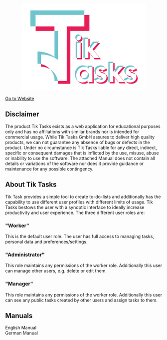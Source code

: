 <p align="center"><a href="http://phplaravel-702697-2360337.cloudwaysapps.com/" target="_blank"><img src="public/sources/logo_white.png" width="400"></a></p>
<a href="http://phplaravel-702697-2360337.cloudwaysapps.com/" target="_blank">Go to Website</a>

## Disclaimer
The product Tik Tasks exists as a web application for educational purposes only and has no affiliations
with similar brands nor is intended for commercial usage.
While Tik Tasks GmbH assures to deliver high quality products, we can not
guarantee any absence of bugs or defects in the product.
Under no circumstance is Tik Tasks liable for any direct, indirect, specific or
consequent damages that is inflicted by the use, misuse, abuse or inability to
use the software.
The attached Manual does not contain all details or variations of the software nor
does it provide guidance or maintenance for any possible contingency.

## About Tik Tasks

Tik Task provides a simple tool to create to-do-lists and additionally has the
capability to use different user profiles with different limits of usage.
Tik Tasks bestows the user with a synoptic interface to ideally increase productivity
and user experience.
The three different user roles are:

### "Worker"
This is the default user role. The user has full access to managing tasks,
personal data and preferences/settings.

### "Administrator"
This role maintains any permissions of the worker role. Additionally this user
can manage other users, e.g. delete or edit them.

### "Manager"
This role maintains any permissions of the worker role. Additionally this user
can see any public tasks created by other users and assign tasks to them.

## Manuals
<a style="text-decoration:none" href="Tik_Task_Software_Manual___EN.pdf" target="_blank">English Manual</a> <br>
<a style="text-decoration:none" href="Tik_Tasks_Software_Manual__DE.pdf" target="_blank">German Manual</a>

